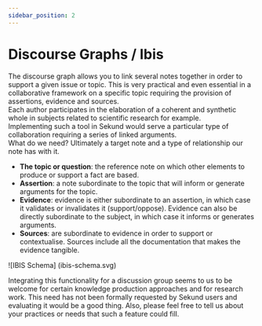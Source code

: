 ```yaml
---
sidebar_position: 2
---
```


# Discourse Graphs / Ibis

The discourse graph allows you to link several notes together in order to support a given issue or topic. This is very practical and even essential in a collaborative framework on a specific topic requiring the provision of assertions, evidence and sources.  
Each author participates in the elaboration of a coherent and synthetic whole in subjects related to scientific research for example.  
Implementing such a tool in Sekund would serve a particular type of collaboration requiring a series of linked arguments.  
What do we need? Ultimately a target note and a type of relationship our note has with it.

- **The topic or question**: the reference note on which other elements to produce or support a fact are based.
- **Assertion**: a note subordinate to the topic that will inform or generate arguments for the topic.
- **Evidence**: evidence is either subordinate to an assertion, in which case it validates or invalidates it (support/oppose). Evidence can also be directly subordinate to the subject, in which case it informs or generates arguments.
- **Sources**: are subordinate to evidence in order to support or contextualise. Sources include all the documentation that makes the evidence tangible.

![IBIS Schema] (ibis-schema.svg)

Integrating this functionality for a discussion group seems to us to be welcome for certain knowledge production approaches and for research work. This need has not been formally requested by Sekund users and evaluating it would be a good thing. Also, please feel free to tell us about your practices or needs that such a feature could fill.
